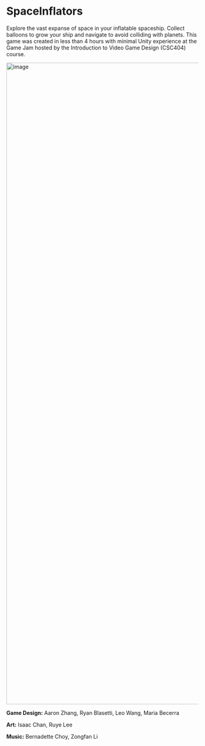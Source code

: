# SpaceInflators
Explore the vast expanse of space in your inflatable spaceship. Collect balloons to grow your ship and navigate to avoid colliding with planets. This game was created in less than 4 hours with minimal Unity experience at the Game Jam hosted by the Introduction to Video Game Design (CSC404) course.


<img width="1680" alt="image" src="https://github.com/aa-zhang/SpaceInflators/assets/32945139/bede018c-0aa2-47d5-81fb-e6d8f931cdc8">


**Game Design:** Aaron Zhang, Ryan Blasetti, Leo Wang, Maria Becerra

**Art:** Isaac Chan, Ruye Lee

**Music:** Bernadette Choy, Zongfan Li

